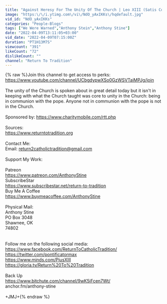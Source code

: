 ```yaml
---
title: "Against Heresy For The Unity Of The Church | Leo XIII (Satis Cognitum)"
image: "https:\/\/i.ytimg.com\/vi\/NdO_yAxIKKs\/hqdefault.jpg"
vid_id: "NdO_yAxIKKs"
categories: "People-Blogs"
tags: ["We Were Warned","Anthony Stein","Anthony Stine"]
date: "2022-04-09T13:11:05+03:00"
vid_date: "2022-04-09T07:15:00Z"
duration: "PT1H13M7S"
viewcount: "391"
likeCount: "72"
dislikeCount: ""
channel: "Return To Tradition"
---
```

{% raw %}Join this channel to get access to perks:<br /><a rel="nofollow" target="blank" href="https://www.youtube.com/channel/UCbgdypwXSo0GzWSVTaiMPJg/join">https://www.youtube.com/channel/UCbgdypwXSo0GzWSVTaiMPJg/join</a><br /><br />The unity of the Church is spoken about in great detail today but it isn't in keeping with what the Church taught was core to unity in the Church: being in communion with the pope. Anyone not in communion with the pope is not in the Church.<br /><br />Sponsored by: <a rel="nofollow" target="blank" href="https://www.charitymobile.com/rtt.php">https://www.charitymobile.com/rtt.php</a><br /><br />Sources:<br /><a rel="nofollow" target="blank" href="https://www.returntotradition.org">https://www.returntotradition.org</a><br /><br />Contact Me:<br />Email: return2catholictradition@gmail.com<br /><br />Support My Work:<br /><br />Patreon<br /><a rel="nofollow" target="blank" href="https://www.patreon.com/AnthonyStine">https://www.patreon.com/AnthonyStine</a><br />SubscribeStar<br /><a rel="nofollow" target="blank" href="https://www.subscribestar.net/return-to-tradition">https://www.subscribestar.net/return-to-tradition</a><br />Buy Me A Coffee<br /><a rel="nofollow" target="blank" href="https://www.buymeacoffee.com/AnthonyStine">https://www.buymeacoffee.com/AnthonyStine</a><br /><br />Physical Mail:<br />Anthony Stine<br />PO Box 3048<br />Shawnee, OK<br />74802<br /><br /><br />Follow me on the following social media:<br /><a rel="nofollow" target="blank" href="https://www.facebook.com/ReturnToCatholicTradition/">https://www.facebook.com/ReturnToCatholicTradition/</a><br /><a rel="nofollow" target="blank" href="https://twitter.com/pontificatormax">https://twitter.com/pontificatormax</a><br /><a rel="nofollow" target="blank" href="https://www.minds.com/PiusXIII">https://www.minds.com/PiusXIII</a><br /><a rel="nofollow" target="blank" href="https://gloria.tv/Return%20To%20Tradition">https://gloria.tv/Return%20To%20Tradition</a><br /><br />Back Up<br /><a rel="nofollow" target="blank" href="https://www.bitchute.com/channel/9wK5iFcen7Wt/">https://www.bitchute.com/channel/9wK5iFcen7Wt/</a><br />anchor.fm/anthony-stine<br /><br />+JMJ+{% endraw %}
